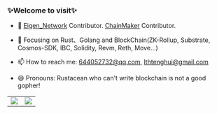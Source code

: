 <!--### Hi there 👋-->
<!--
**captainlee1024/captainlee1024** is a ✨ _special_ ✨ repository because its `README.md` (this file) appears on your GitHub profile.

Here are some ideas to get you started:

- 🔭 I’m currently working on ...
- 🌱 I’m currently learning ...
- 👯 I’m looking to collaborate on ...
- 🤔 I’m looking for help with ...
- 💬 Ask me about ...
- 📫 How to reach me: ...
- 😄 Pronouns: ...
- ⚡ Fun fact: ...
-->
<!-- <img align="right" src="https://github-readme-stats.vercel.app/api?username=captainlee1024&show_icons=true&icon_color=0480ef&text_color=75eeb2&bg_color=193549&hide_title=false&title_color=e683d9" /> -->

### ✨Welcome to visit✨
- :hammer: [Eigen_Network](https://twitter.com/Eigen_Network) Contributor. [ChainMaker](https://chainmaker.org.cn/home) Contributor. 
- :orange_book: Focusing on Rust、Golang and BlockChain(ZK-Rollup, Substrate, Cosmos-SDK, IBC, Solidity, Revm, Reth, Move...)

- 📫 How to reach me: 644052732@qq.com, lthtenghui@gmail.com
- 😄 Pronouns: Rustacean who can't write blockchain is not a good gopher!
<!--- :ram: Founder the ...-->


<table border="0">
  <tr>
    <td>
      <a href="#TOP">
        <img src="https://github-readme-stats.vercel.app/api/top-langs/?username=captainlee1024&layout=compact&hide=VHDL,javascript&langs_count=8&hide_border=true&theme=gruvbox" stype="color:gray;cursor:pointer;pointer-events:none;">
      </a>
    </td>
    <td>
      <a href="#TOP">
        <img src="https://github-readme-stats.vercel.app/api?username=captainlee1024&count_private=true&show_icons=true&theme=gruvbox&hide_border=true" stype="color:gray;cursor:pointer;pointer-events:none;">
      </a>
    </td>
  </tr>
</table>
